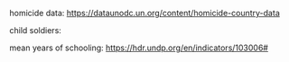 homicide data:
https://dataunodc.un.org/content/homicide-country-data

child soldiers:


mean years of schooling:
https://hdr.undp.org/en/indicators/103006#
